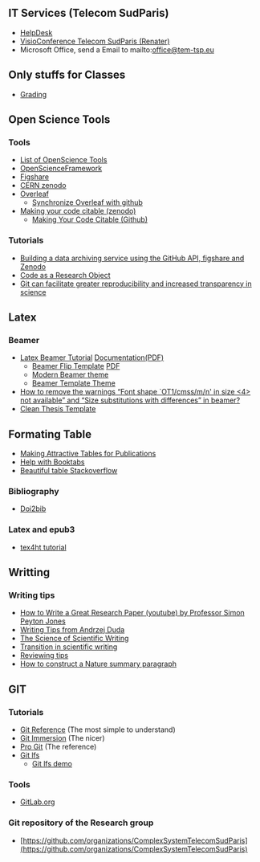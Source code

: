 ## IT Services (Telecom SudParis)
* [HelpDesk](https://ecampus.tem-tsp.eu/uPortal/f/aidesos/p/Helpdesk.u42l1n11/max/render.uP?pCp)
* [VisioConference Telecom SudParis (Renater)](https://renavisio.renater.fr/)
* Microsoft Office, send a Email to mailto:office@tem-tsp.eu

## Only stuffs for Classes
* [Grading](https://gradescope.com/)

## Open Science Tools
### Tools 
* [List of OpenScience Tools](https://docs.google.com/a/luxbulb.org/spreadsheet/ccc?key=0AurNeI-ueiEEdFdwTWNnMDA0OEliNHM0WnNBQVd4eEE#gid=0)
* [OpenScienceFramework](https://openscienceframework.org/)
* [Figshare](http://figshare.com/)
* [CERN zenodo](http://zenodo.org/)
* [Overleaf](https://www.overleaf.com/)
  * [Synchronize Overleaf with github](https://ineed.coffee/3454/how-to-synchronize-an-overleaf-latex-paper-with-a-github-repository/)
* [Making your code citable (zenodo)](https://zenodo.org/)
  * [Making Your Code Citable (Github)](https://guides.github.com/activities/citable-code/)


### Tutorials 
* [Building a data archiving service using the GitHub API, figshare and Zenodo](http://arfon.org/building-a-data-archiving-service-using-the-github-api-figshare-and-zenodo)
* [Code as a Research Object](http://mozillascience.github.io/code-research-object/)
* [Git can facilitate greater reproducibility and increased transparency in science](http://www.scfbm.org/content/8/1/7/)


## Latex
### Beamer
- [Latex Beamer Tutorial](http://www.uncg.edu/cmp/reu/presentations/Charles%20Batts%20-%20Beamer%20Tutorial.pdf) [Documentation(PDF)](http://ctan.mackichan.com/macros/latex/contrib/beamer/doc/beameruserguide.pdf)
  - [Beamer Flip Template](http://www.lepp.cornell.edu/~pt267/files/code/FlipBeamerTheme2013.zip) [PDF](http://www.physics.uci.edu/~tanedo/files/code/FlipBeamerTemplate.pdf)
  - [Modern Beamer theme](https://bloerg.net/2014/09/20/a-modern-beamer-theme.html)
  - [Beamer Template Theme](http://www.drbunsen.org/designing-a-beamer-template-theme/)
- [How to remove the warnings “Font shape `OT1/cmss/m/n' in size <4> not available” and “Size substitutions with differences” in beamer?](http://tex.stackexchange.com/questions/58087/how-to-remove-the-warnings-font-shape-ot1-cmss-m-n-in-size-4-not-available)
- [Clean Thesis Template](http://cleanthesis.der-ric.de/)

## Formating Table 
* [Making Attractive Tables for Publications](https://www.inf.ethz.ch/personal/markusp/teaching/guides/guide-tables.pdf)
* [Help with Booktabs](http://tex.stackexchange.com/questions/163061/help-with-a-booktabs-table)
* [Beautiful table Stackoverflow](http://tex.stackexchange.com/questions/112343/beautiful-table-samples)

### Bibliography
* [Doi2bib](http://www.doi2bib.org/)

### Latex and epub3
* [tex4ht tutorial](https://github.com/michal-h21/helpers4ht/wiki/tex4ht-tutorial)
 
## Writting
### Writing tips
* [How to Write a Great Research Paper (youtube) by Professor Simon Peyton Jones](https://www.youtube.com/watch?v=g3dkRsTqdDA&feature=youtu.be)
* [Writing Tips from Andrzej Duda](http://duda.imag.fr/writing.pdf)
* [The Science of Scientific Writing](https://www.americanscientist.org/issues/issue.aspx?id=877&y=0&no&content=true&page=4&css=print)
* [Transition in scientific writing](http://www.infoplease.com/homework/ttransition.html)
* [Reviewing tips](http://www.brianckeegan.com/2014/03/checklist-for-reviewing-and-thus-writing-a-research-paper/)
* [How to construct a Nature summary paragraph
](http://t.co/xAhshxME1n)

## GIT
### Tutorials 
  * [Git Reference](http://gitref.org/) (The most simple to understand)
  * [Git Immersion](http://gitimmersion.com/) (The nicer)
  * [Pro Git](http://progit.org/book/) (The reference)
  * [Git lfs](https://git-lfs.github.com/)
    * [Git lfs demo](https://www.youtube.com/watch?v=uLR1RNqJ1Mw&ab_channel=GitHubTraining&Guides=)

### Tools
  * [GitLab.org](http://gitlab.org/)

### Git repository of the Research group 
* [https://github.com/organizations/ComplexSystemTelecomSudParis](https://github.com/organizations/ComplexSystemTelecomSudParis)